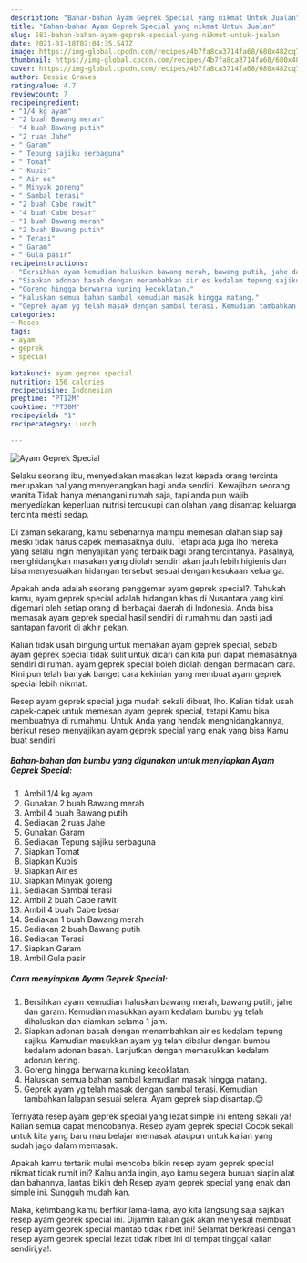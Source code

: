 ```yaml
---
description: "Bahan-bahan Ayam Geprek Special yang nikmat Untuk Jualan"
title: "Bahan-bahan Ayam Geprek Special yang nikmat Untuk Jualan"
slug: 583-bahan-bahan-ayam-geprek-special-yang-nikmat-untuk-jualan
date: 2021-01-18T02:04:35.547Z
image: https://img-global.cpcdn.com/recipes/4b7fa8ca3714fa68/680x482cq70/ayam-geprek-special-foto-resep-utama.jpg
thumbnail: https://img-global.cpcdn.com/recipes/4b7fa8ca3714fa68/680x482cq70/ayam-geprek-special-foto-resep-utama.jpg
cover: https://img-global.cpcdn.com/recipes/4b7fa8ca3714fa68/680x482cq70/ayam-geprek-special-foto-resep-utama.jpg
author: Bessie Graves
ratingvalue: 4.7
reviewcount: 7
recipeingredient:
- "1/4 kg ayam"
- "2 buah Bawang merah"
- "4 buah Bawang putih"
- "2 ruas Jahe"
- " Garam"
- " Tepung sajiku serbaguna"
- " Tomat"
- " Kubis"
- " Air es"
- " Minyak goreng"
- " Sambal terasi"
- "2 buah Cabe rawit"
- "4 buah Cabe besar"
- "1 buah Bawang merah"
- "2 buah Bawang putih"
- " Terasi"
- " Garam"
- " Gula pasir"
recipeinstructions:
- "Bersihkan ayam kemudian haluskan bawang merah, bawang putih, jahe dan garam. Kemudian masukkan ayam kedalam bumbu yg telah dihaluskan dan diamkan selama 1 jam."
- "Siapkan adonan basah dengan menambahkan air es kedalam tepung sajiku. Kemudian masukkan ayam yg telah dibalur dengan bumbu kedalam adonan basah. Lanjutkan dengan memasukkan kedalam adonan kering."
- "Goreng hingga berwarna kuning kecoklatan."
- "Haluskan semua bahan sambal kemudian masak hingga matang."
- "Geprek ayam yg telah masak dengan sambal terasi. Kemudian tambahkan lalapan sesuai selera. Ayam geprek siap disantap.😊"
categories:
- Resep
tags:
- ayam
- geprek
- special

katakunci: ayam geprek special 
nutrition: 150 calories
recipecuisine: Indonesian
preptime: "PT12M"
cooktime: "PT30M"
recipeyield: "1"
recipecategory: Lunch

---
```



![Ayam Geprek Special](https://img-global.cpcdn.com/recipes/4b7fa8ca3714fa68/680x482cq70/ayam-geprek-special-foto-resep-utama.jpg)

Selaku seorang ibu, menyediakan masakan lezat kepada orang tercinta merupakan hal yang menyenangkan bagi anda sendiri. Kewajiban seorang  wanita Tidak hanya menangani rumah saja, tapi anda pun wajib menyediakan keperluan nutrisi tercukupi dan olahan yang disantap keluarga tercinta mesti sedap.

Di zaman  sekarang, kamu sebenarnya mampu memesan olahan siap saji meski tidak harus capek memasaknya dulu. Tetapi ada juga lho mereka yang selalu ingin menyajikan yang terbaik bagi orang tercintanya. Pasalnya, menghidangkan masakan yang diolah sendiri akan jauh lebih higienis dan bisa menyesuaikan hidangan tersebut sesuai dengan kesukaan keluarga. 



Apakah anda adalah seorang penggemar ayam geprek special?. Tahukah kamu, ayam geprek special adalah hidangan khas di Nusantara yang kini digemari oleh setiap orang di berbagai daerah di Indonesia. Anda bisa memasak ayam geprek special hasil sendiri di rumahmu dan pasti jadi santapan favorit di akhir pekan.

Kalian tidak usah bingung untuk memakan ayam geprek special, sebab ayam geprek special tidak sulit untuk dicari dan kita pun dapat memasaknya sendiri di rumah. ayam geprek special boleh diolah dengan bermacam cara. Kini pun telah banyak banget cara kekinian yang membuat ayam geprek special lebih nikmat.

Resep ayam geprek special juga mudah sekali dibuat, lho. Kalian tidak usah capek-capek untuk memesan ayam geprek special, tetapi Kamu bisa membuatnya di rumahmu. Untuk Anda yang hendak menghidangkannya, berikut resep menyajikan ayam geprek special yang enak yang bisa Kamu buat sendiri.

<!--inarticleads1-->

##### Bahan-bahan dan bumbu yang digunakan untuk menyiapkan Ayam Geprek Special:

1. Ambil 1/4 kg ayam
1. Gunakan 2 buah Bawang merah
1. Ambil 4 buah Bawang putih
1. Sediakan 2 ruas Jahe
1. Gunakan  Garam
1. Sediakan  Tepung sajiku serbaguna
1. Siapkan  Tomat
1. Siapkan  Kubis
1. Siapkan  Air es
1. Siapkan  Minyak goreng
1. Sediakan  Sambal terasi
1. Ambil 2 buah Cabe rawit
1. Ambil 4 buah Cabe besar
1. Sediakan 1 buah Bawang merah
1. Sediakan 2 buah Bawang putih
1. Sediakan  Terasi
1. Siapkan  Garam
1. Ambil  Gula pasir




<!--inarticleads2-->

##### Cara menyiapkan Ayam Geprek Special:

1. Bersihkan ayam kemudian haluskan bawang merah, bawang putih, jahe dan garam. Kemudian masukkan ayam kedalam bumbu yg telah dihaluskan dan diamkan selama 1 jam.
1. Siapkan adonan basah dengan menambahkan air es kedalam tepung sajiku. Kemudian masukkan ayam yg telah dibalur dengan bumbu kedalam adonan basah. Lanjutkan dengan memasukkan kedalam adonan kering.
1. Goreng hingga berwarna kuning kecoklatan.
1. Haluskan semua bahan sambal kemudian masak hingga matang.
1. Geprek ayam yg telah masak dengan sambal terasi. Kemudian tambahkan lalapan sesuai selera. Ayam geprek siap disantap.😊




Ternyata resep ayam geprek special yang lezat simple ini enteng sekali ya! Kalian semua dapat mencobanya. Resep ayam geprek special Cocok sekali untuk kita yang baru mau belajar memasak ataupun untuk kalian yang sudah jago dalam memasak.

Apakah kamu tertarik mulai mencoba bikin resep ayam geprek special nikmat tidak rumit ini? Kalau anda ingin, ayo kamu segera buruan siapin alat dan bahannya, lantas bikin deh Resep ayam geprek special yang enak dan simple ini. Sungguh mudah kan. 

Maka, ketimbang kamu berfikir lama-lama, ayo kita langsung saja sajikan resep ayam geprek special ini. Dijamin kalian gak akan menyesal membuat resep ayam geprek special mantab tidak ribet ini! Selamat berkreasi dengan resep ayam geprek special lezat tidak ribet ini di tempat tinggal kalian sendiri,ya!.

